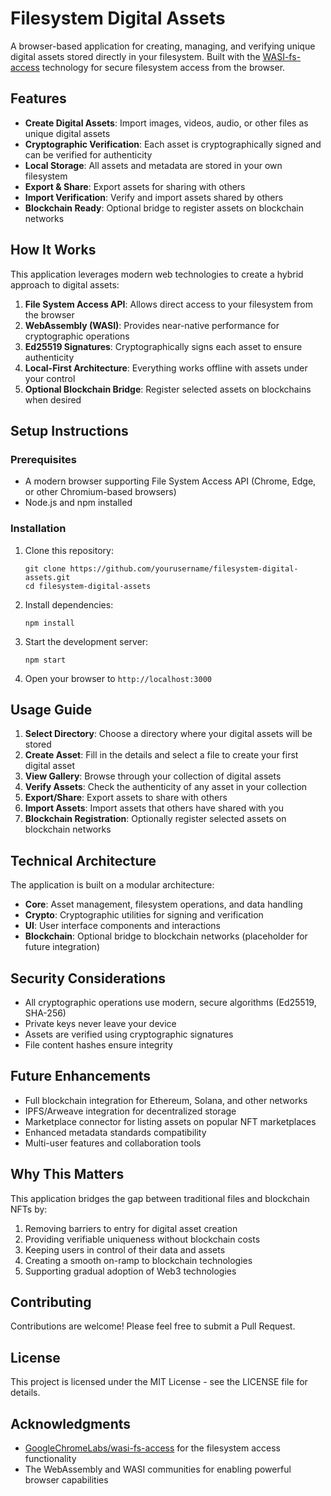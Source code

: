 # Filesystem Digital Assets

A browser-based application for creating, managing, and verifying unique digital assets stored directly in your filesystem. Built with the [WASI-fs-access](https://github.com/GoogleChromeLabs/wasi-fs-access) technology for secure filesystem access from the browser.

## Features

- **Create Digital Assets**: Import images, videos, audio, or other files as unique digital assets
- **Cryptographic Verification**: Each asset is cryptographically signed and can be verified for authenticity
- **Local Storage**: All assets and metadata are stored in your own filesystem
- **Export & Share**: Export assets for sharing with others
- **Import Verification**: Verify and import assets shared by others
- **Blockchain Ready**: Optional bridge to register assets on blockchain networks

## How It Works

This application leverages modern web technologies to create a hybrid approach to digital assets:

1. **File System Access API**: Allows direct access to your filesystem from the browser
2. **WebAssembly (WASI)**: Provides near-native performance for cryptographic operations
3. **Ed25519 Signatures**: Cryptographically signs each asset to ensure authenticity
4. **Local-First Architecture**: Everything works offline with assets under your control
5. **Optional Blockchain Bridge**: Register selected assets on blockchains when desired

## Setup Instructions

### Prerequisites

- A modern browser supporting File System Access API (Chrome, Edge, or other Chromium-based browsers)
- Node.js and npm installed

### Installation

1. Clone this repository:
   ```
   git clone https://github.com/yourusername/filesystem-digital-assets.git
   cd filesystem-digital-assets
   ```

2. Install dependencies:
   ```
   npm install
   ```

3. Start the development server:
   ```
   npm start
   ```

4. Open your browser to `http://localhost:3000`

## Usage Guide

1. **Select Directory**: Choose a directory where your digital assets will be stored
2. **Create Asset**: Fill in the details and select a file to create your first digital asset
3. **View Gallery**: Browse through your collection of digital assets
4. **Verify Assets**: Check the authenticity of any asset in your collection
5. **Export/Share**: Export assets to share with others
6. **Import Assets**: Import assets that others have shared with you
7. **Blockchain Registration**: Optionally register selected assets on blockchain networks

## Technical Architecture

The application is built on a modular architecture:

- **Core**: Asset management, filesystem operations, and data handling
- **Crypto**: Cryptographic utilities for signing and verification
- **UI**: User interface components and interactions
- **Blockchain**: Optional bridge to blockchain networks (placeholder for future integration)

## Security Considerations

- All cryptographic operations use modern, secure algorithms (Ed25519, SHA-256)
- Private keys never leave your device
- Assets are verified using cryptographic signatures
- File content hashes ensure integrity

## Future Enhancements

- Full blockchain integration for Ethereum, Solana, and other networks
- IPFS/Arweave integration for decentralized storage
- Marketplace connector for listing assets on popular NFT marketplaces
- Enhanced metadata standards compatibility
- Multi-user features and collaboration tools

## Why This Matters

This application bridges the gap between traditional files and blockchain NFTs by:

1. Removing barriers to entry for digital asset creation
2. Providing verifiable uniqueness without blockchain costs
3. Keeping users in control of their data and assets
4. Creating a smooth on-ramp to blockchain technologies
5. Supporting gradual adoption of Web3 technologies

## Contributing

Contributions are welcome! Please feel free to submit a Pull Request.

## License

This project is licensed under the MIT License - see the LICENSE file for details.

## Acknowledgments

- [GoogleChromeLabs/wasi-fs-access](https://github.com/GoogleChromeLabs/wasi-fs-access) for the filesystem access functionality
- The WebAssembly and WASI communities for enabling powerful browser capabilities